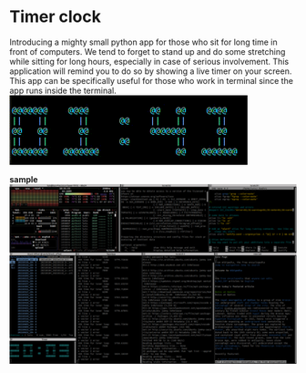 # Timer clock
Introducing a mighty small python app for those who sit for long time in front of computers. We tend to forget to stand up and do some stretching while sitting for long hours, especially in case of serious involvement. This application will remind you to do so by showing a live timer on your screen.
This app can be specifically useful for those who work in terminal since the app runs inside the terminal. 
![Alt Text](timer_example.gif)

**sample**
![Alt Text](My_sample.png)

